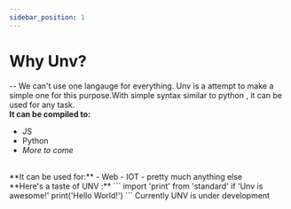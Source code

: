 ```yaml
---
sidebar_position: 1
---
```

# Why Unv?
--
We can't use one langauge for everything. Unv is a attempt to make a simple one for this purpose.With simple syntax similar to python , it can be used for any task.
<br>
**It can be compiled to:**
- JS
- Python
- *More to come*
 <br>
**It can be used for:**
- Web
- IOT
- pretty much anything else
<br>
**Here's a taste of UNV :**
```
import 'print' from 'standard'
if 'Unv is awesome!'
    print('Hello World!')
```
Currently UNV is under development
